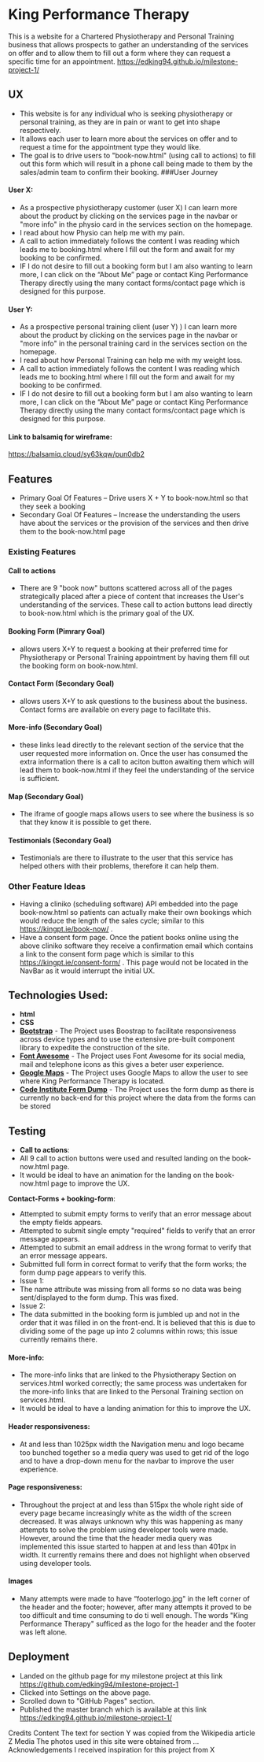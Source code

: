 # King Performance Therapy
This is a website for a Chartered Physiotherapy and Personal Training business that allows prospects to gather an understanding of the services on offer and to allow them to fill out a form where they can request a specific time for an appointment.
https://edking94.github.io/milestone-project-1/
## UX
- This website is for any individual who is seeking physiotherapy or personal training, as they are in pain or want to get into shape respectively. 
- It allows each user to learn more about the services on offer and to request a time for the appointment type they would like. 
- The goal is to drive users to "book-now.html" (using call to actions) to fill out this form which will result in a phone call being made to them by the sales/admin team to confirm their booking.
###User Journey
#### User X: 
- As a prospective physiotherapy customer (user X) I can learn more about the product by clicking on the services page in the navbar or "more info" in the physio card in the services section on the homepage. 
- I read about how Physio can help me with my pain. 
- A call to action immediately follows the content I was reading which leads me to booking.html where I fill out the form and await for my booking to be confirmed. 
- IF I do not desire to fill out a booking form but I am also wanting to learn more, I can click on the “About Me” page or contact King Performance Therapy directly using the many contact forms/contact page which is designed for this purpose.
#### User Y: 
- As a prospective personal training client (user Y) ) I can learn more about the product by clicking on the services page in the navbar or "more info" in the personal training card in the services section on the homepage. 
- I read about how Personal Training can help me with my weight loss.
- A call to action immediately follows the content I was reading which leads me to booking.html where I fill out the form and await for my booking to be confirmed. 
- IF I do not desire to fill out a booking form but I am also wanting to learn more, I can click on the “About Me” page or contact King Performance Therapy directly using the many contact forms/contact page which is designed for this purpose.

#### Link to balsamiq for wireframe: 
https://balsamiq.cloud/sy63kqw/pun0db2

## Features
- Primary Goal Of Features – Drive users X + Y to book-now.html so that they seek a booking
- Secondary Goal Of Features – Increase the understanding the users have about the services or the provision of the services and then drive them to the book-now.html page 
### Existing Features
#### Call to actions 
- There are 9 "book now" buttons scattered across all of the pages strategically placed after a piece of content that increases the User's understanding of the services. These call to action buttons lead directly to book-now.html which is the primary goal of the UX.
#### Booking Form (Pimrary Goal) 
- allows users X+Y to request a booking at their preferred time for Physiotherapy or Personal Training appointment by having them fill out the booking form on book-now.html.
#### Contact Form (Secondary Goal) 
- allows users X+Y to ask questions to the business about the business. Contact forms are available on every page to facilitate this.
#### More-info (Secondary Goal) 
- these links lead directly to the relevant section of the service that the user requested more information on. Once the user has consumed the extra information there is a call to aciton button awaiting them which will lead them to book-now.html if they feel the understanding of the service is sufficient.
#### Map (Secondary Goal) 
- The iframe of google maps allows users to see where the business is so that they know it is possible to get there.
#### Testimonials (Secondary Goal) 
- Testimonials are there to illustrate to the user that this service has helped others with their problems, therefore it can help them.
### Other Feature Ideas
- Having a cliniko (scheduling software) API embedded into the page book-now.html so patients can actually make their own bookings which would reduce the length of the sales cycle; similar to this https://kingpt.ie/book-now/ . 
- Have a consent form page. Once the patient books online using the above cliniko software they receive a confirmation email which contains a link to the consent form page which is similar to this https://kingpt.ie/consent-form/ . This page would not be located in the NavBar as it would interrupt the initial UX.
## Technologies Used: 
- **html**
- **CSS**
- <a href= "https://getbootstrap.com/">**Bootstrap**</a> - The Project uses Boostrap to facilitate responsiveness across device types and to use the extensive pre-built component library to expedite the construction of the site. 
- <a href="https://getbootstrap.com/">**Font Awesome**</a> - The Project uses Font Awesome for its social media, mail and telephone icons as this gives a beter user experience. 
- <a href="https://www.google.ie/maps">**Google Maps**</a> - The Project uses Google Maps to allow the user to see where King Performance Therapy is located. 
- <a href="https://formdump.codeinstitute.net/">**Code Institute Form Dump**</a> - The Project uses the form dump as there is currently no back-end for this project where the data from the forms can be stored
## Testing
- **Call to actions**: 
- All 9 call to action buttons were used and resulted landing on the book-now.html page. 
- It would be ideal to have an animation for the landing on the book-now.html page to improve the UX.

**Contact-Forms + booking-form**: 
- Attempted to submit empty forms to verify that an error message about the empty fields appears. 
- Attempted to submit single empty "required" fields to verify that an error message appears. 
- Attempted to submit an email address in the wrong format to verify that an error message appears. 
- Submitted full form in correct format to verify that the form works; the form dump page appears to verify this.
- Issue 1: 
- The name attribute was missing from all forms so no data was being sent/displayed to the form dump. This was fixed.
- Issue 2:
- The data submitted in the booking form is jumbled up and not in the order that it was filled in on the front-end. It is believed that this is due to dividing some of the page up into 2 columns within rows; this issue currently remains there.

#### More-info: 
- The more-info links that are linked to the Physiotherapy Section on services.html worked correctly; the same process was undertaken for the more-info links that are linked to the Personal Training section on services.html. 
- It would be ideal to have a landing animation for this to improve the UX.

#### Header responsiveness: 
- At and less than 1025px width the Navigation menu and logo became too bunched together so a media query was used to get rid of the logo and to have a drop-down menu for the navbar to improve the user experience.

#### Page responsiveness:
- Throughout the project at and less than 515px the whole right side of every page became increasingly white as the width of the screen decreased. It was always unknown why this was happening as many attempts to solve the problem using developer tools were made. However, around the time that the header media query was implemented this issue started to happen at and less than 401px in width. It currently remains there and does not highlight when observed using developer tools.

#### Images 
- Many attempts were made to have “footerlogo.jpg" in the left corner of the header and the footer; however, after many attempts it proved to be too difficult and time consuming to do ti well enough. The words "King Performance Therapy" sufficed as the logo for the header and the footer was left alone. 
## Deployment 
- Landed on the github page for my milestone project at this link https://github.com/edking94/milestone-project-1
- Clicked into Settings on the above page.
- Scrolled down to "GitHub Pages" section.
- Published the master branch which is available at this link https://edking94.github.io/milestone-project-1/

Credits 
Content 
The text for section Y was copied from the Wikipedia article Z Media The photos used in this site were obtained from ... Acknowledgements I received inspiration for this project from X
